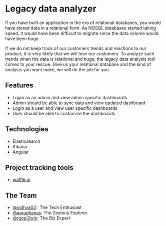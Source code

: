 # Legacy data analyzer

If you have built an application in the era of relational databases, you would have stored data in a relational form. As NOSQL databases started taking speed, it would have been difficult to migrate since the data volume would have been huge.

If we do not keep track of our customers trends and reactions to our product, it is very likely that we will lose our customers. To analyze such trends when the data is relational and huge, the legacy data analysis tool comes to your rescue. Give us your relational database and the kind of analysis you want make, we will do the job for you.

## Features

- Login as an admin and view admin specific dashboards
- Admin should be able to sync data and view updated dashboard
- Login as a user and view user specific dashboards
- User should be able to customize the dashboards

## Technologies

- Elasticsearch
- Kibana
- Angular

## Project tracking tools

- [waffle.io](https://waffle.io/)


## The Team

- [@vidhya03](https://github.com/vidhya03) : The Tech Enthusiast
- [@aaradhanas](https://github.com/aaradhanas): The Zealous Explorer
- [@rgopi2win](https://github.com/rgopi2win): The Biz Expert